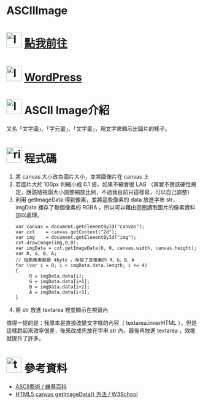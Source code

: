 # ASCIIImage
<h1><img class="alignnone  wp-image-99" src="https://catmaoblog.files.wordpress.com/2016/10/6lqz4de.png" alt="Icon made by Freepik from www.flaticon.com" width="40" height="40" /> <a href="https://catmao1230.github.io/ASCIIImage/" target="_blank">點我前往</a></h1>
<h1><img class="alignnone  wp-image-99" src="https://catmaoblog.files.wordpress.com/2016/10/6lqz4de.png" alt="Icon made by Freepik from www.flaticon.com" width="40" height="40" /> <a href="https://catmaoblog.wordpress.com/2016/10/10/ascii-image/" target="_blank">WordPress</a></h1>
<h1><img class="alignnone  wp-image-41" src="https://catmaoblog.files.wordpress.com/2016/10/3h9rzur.png" alt="Icon made by Popcorns Arts from www.flaticon.com" width="40" height="40" /> ASCII Image介紹</h1>
又名「文字圖」、「字元畫」、「文字畫」，用文字來顯示出圖片的樣子。
<h1><img class="alignnone  wp-image-43" src="https://catmaoblog.files.wordpress.com/2016/10/ril6i6c.png" alt="ril6i6c" width="40" height="40" /> 程式碼</h1>
<ol>
	<li>將 canvas 大小改為圖片大小，並將圖像片在 canvas 上</li>
	<li>若圖片大於 100px 則縮小成 0.1 倍，如果不縮會很 LAG （其實不應該硬性規定，應該隨視窗大小調整縮放比例，不過我目前只這樣寫，可以自己調整）</li>
	<li>利用 getImageData 得到像素，並將這些像素的 data 放進字串 str， imgData 裡存了每個像素的 RGBA ，所以可以藉由迴圈讀取圖片的像素資料加以處理。
<pre><code>var canvas = document.getElementById("canvas");
var cxt    = canvas.getContext("2d");
var img    = document.getElementById("img");
cxt.drawImage(img,0,0);
var imgData = cxt.getImageData(0, 0, canvas.width, canvas.height);
var R, G, B, A;
// 每點像素都是 4byte ，存取了其像素的 R、G、B、A
</code><code>for (var i = 0; i < imgData.data.length; i += 4)
{
     R = imgData.data[i];
     G = imgData.data[i+1];
     B = imgData.data[i+2];
     A = imgData.data[i+3];
}</code></pre>
</li>
	<li>將 str 放進 textarea 裡並顯示在視窗內</li>
</ol>
值得一提的是：我原本是直接改變文字框的內容（ textarea.innerHTML ），但是這樣跑起來效率很差，後來改成先放在字串 str 內，最後再放進 textarea ，效能就提升了許多。
<h1></h1>
<h1><img class="alignnone  wp-image-42" src="https://catmaoblog.files.wordpress.com/2016/10/tpodion.png" alt="tpodion" width="40" height="40" /> 參考資料</h1>
<ul class="alt">
	<li><a href="https://zh.wikipedia.org/wiki/ASCII%E8%89%BA%E6%9C%AF" target="_blank">ASCII藝術 / 維基百科</a></li>
	<li><a href="http://www.w3school.com.cn/tags/canvas_getimagedata.asp" target="_blank">HTML5 canvas getImageData() 方法 / W3School</a></li>
</ul>
